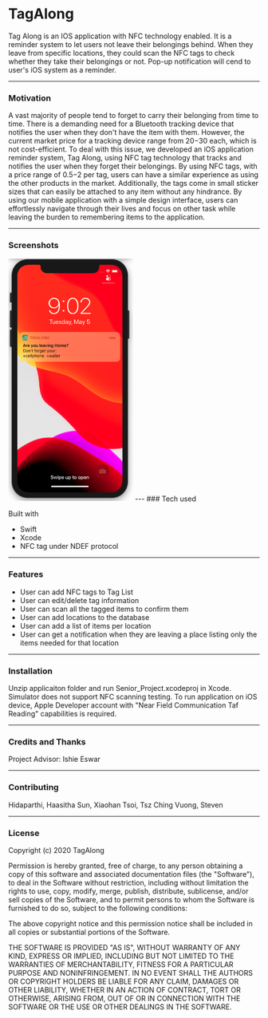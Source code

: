 # TagAlong

 Tag Along is an IOS application with NFC technology enabled. It is a reminder system to let users not leave their belongings behind. When they leave from specific locations, they could scan the NFC tags to check whether they take their belongings or not. Pop-up notification will cend to user's iOS system as a reminder.
 
 ---
 ### Motivation
  A vast majority of people tend to forget to carry their belonging from time to time. There is a demanding need for a Bluetooth tracking device that notifies the user when they don't have the item with them. However, the current market price for a tracking device range from $20-$30 each, which is not cost-efficient. To deal with this issue, we developed an iOS application reminder system, Tag Along, using NFC tag technology that tracks and notifies the user when they forget their belongings. 
  By using NFC tags, with a price range of $0.5-$2 per tag, users can have a similar experience as using the other products in the market. Additionally, the tags come in small sticker sizes that can easily be attached to any item without any hindrance. By using our mobile application with a simple design interface, users can effortlessly navigate through their lives and focus on other task while leaving the burden to remembering items to the application.

---
### Screenshots
<img width="250" alt="1" src="https://github.com/tsoimavis/TagAlong/blob/master/Senior_Project/Screen%20Shot%202020-05-05%20at%209.02.05%20PM.png?raw=true">
---
### Tech used

Built with
- Swift
- Xcode
- NFC tag under NDEF protocol

---
### Features
- User can add NFC tags to Tag List
- User can edit/delete tag information
- User can scan all the tagged items to confirm them
- User can add locations to the database
- User can add a list of items per location
- User can get a notification when they are leaving a place listing only the items needed for that location

---
### Installation
Unzip applicaiton folder and run Senior_Project.xcodeproj in Xcode.
Simulator does not support NFC scanning testing.
To run application on iOS device, Apple Developer account with "Near Field Communication Taf Reading" capabilities is required.

---
### Credits and Thanks

Project Advisor: Ishie Eswar

---
### Contributing
Hidaparthi, Haasitha
Sun, Xiaohan 
Tsoi, Tsz Ching
Vuong, Steven


---
### License

Copyright (c) 2020 TagAlong

Permission is hereby granted, free of charge, to any person obtaining a copy
of this software and associated documentation files (the "Software"), to deal
in the Software without restriction, including without limitation the rights
to use, copy, modify, merge, publish, distribute, sublicense, and/or sell
copies of the Software, and to permit persons to whom the Software is
furnished to do so, subject to the following conditions:

The above copyright notice and this permission notice shall be included in all
copies or substantial portions of the Software.

THE SOFTWARE IS PROVIDED "AS IS", WITHOUT WARRANTY OF ANY KIND, EXPRESS OR
IMPLIED, INCLUDING BUT NOT LIMITED TO THE WARRANTIES OF MERCHANTABILITY,
FITNESS FOR A PARTICULAR PURPOSE AND NONINFRINGEMENT. IN NO EVENT SHALL THE
AUTHORS OR COPYRIGHT HOLDERS BE LIABLE FOR ANY CLAIM, DAMAGES OR OTHER
LIABILITY, WHETHER IN AN ACTION OF CONTRACT, TORT OR OTHERWISE, ARISING FROM,
OUT OF OR IN CONNECTION WITH THE SOFTWARE OR THE USE OR OTHER DEALINGS IN THE
SOFTWARE.

